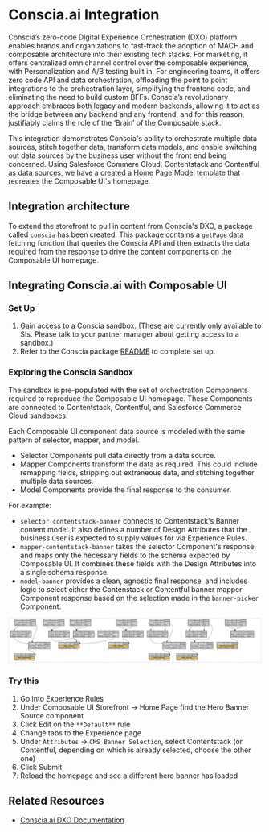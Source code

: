
# Conscia.ai Integration

Conscia’s zero-code Digital Experience Orchestration (DXO) platform enables brands and organizations to fast-track the adoption of MACH and composable architecture into their existing tech stacks. For marketing, it offers centralized omnichannel control over the composable experience, with Personalization and A/B testing built in. For engineering teams, it offers zero code API and data orchestration, offloading the point to point integrations to the orchestration layer, simplifying the frontend code, and eliminating the need to build custom BFFs. Conscia’s revolutionary approach embraces both legacy and modern backends, allowing it to act as the bridge between any backend and any frontend, and for this reason, justifiably claims the role of the ‘Brain’ of the Composable stack.

This integration demonstrates Conscia's ability to orchestrate multiple data sources, stitch together data, transform data models, and enable switching out data sources by the business user without the front end being concerned. Using Salesforce Commere Cloud, Contentstack and Contentful as data sources, we have a created a Home Page Model template that recreates the Composable UI's homepage. 

## Integration architecture

To extend the storefront to pull in content from Conscia's DXO, a package called `conscia` has been created. This package contains a `getPage` data fetching function that queries the Conscia API and then extracts the data required from the response to drive the content components on the Composable UI homepage.

## Integrating Conscia.ai with Composable UI

### Set Up

1. Gain access to a Conscia sandbox. (These are currently only available to SIs. Please talk to your partner manager about getting access to a sandbox.)
1. Refer to the Conscia package [README](../../../../packages/conscia/README.md) to complete set up. 

### Exploring the Conscia Sandbox

The sandbox is pre-populated with the set of orchestration Components required to reproduce the Composable UI homepage. These Components are connected to Contentstack, Contentful, and Salesforce Commerce Cloud sandboxes. 

Each Composable UI component data source is modeled with the same pattern of selector, mapper, and model. 
- Selector Components pull data directly from a data source. 
- Mapper Components transform the data as required. This could include remapping fields, stripping out extraneous data, and stitching together multiple data sources. 
- Model Components provide the final response to the consumer.

For example: 
- `selector-contentstack-banner` connects to Contentstack's Banner content model. It also defines a number of Design Attributes that the business user is expected to supply values for via Experience Rules.
- `mapper-contentstack-banner` takes the selector Component's response and maps only the necessary fields to the schema expected by Composable UI. It combines these fields with the Design Attributes into a single schema response.
- `model-banner` provides a clean, agnostic final response, and includes logic to select either the Contenstack or Contentful banner mapper Component response based on the selection made in the `banner-picker` Component. 

![alt_text](conscia-visualizer.png "Conscia Home Page Model Template")

### Try this

1. Go into Experience Rules
2. Under Composable UI Storefront -> Home Page find the Hero Banner Source component
3. Click Edit on the `**Default**` rule
4. Change tabs to the Experience page
5. Under `Attributes` -> `CMS Banner Selection`, select Contentstack (or Contentful, depending on which is already selected, choose the other one)
6. Click Submit
7. Reload the homepage and see a different hero banner has loaded

## Related Resources

- [Conscia.ai DXO Documentation](https://docs.conscia.ai/platform-overview)